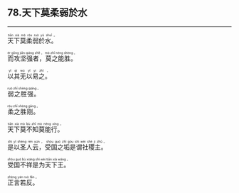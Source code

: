 ## 78.天下莫柔弱於水
---


<ruby><rb> 天下莫柔弱於水。 </rb> <rt> tiān  xià  mò  róu  ruò  yú  shuǐ 。</rt>
</ruby>

<ruby><rb> 而攻坚强者，莫之能胜。 </rb> <rt> ér  gōng  jiān  qiáng  zhě ， mò  zhī  néng  shèng 。</rt>
</ruby>

<ruby><rb> 以其无以易之。 </rb> <rt> yǐ  qí  wú  yǐ  yì  zhī 。</rt>
</ruby>

<ruby><rb> 弱之胜强。 </rb> <rt> ruò  zhī  shèng  qiáng 。</rt>
</ruby>

<ruby><rb> 柔之胜刚。 </rb> <rt> róu  zhī  shèng  gāng 。</rt>
</ruby>

<ruby><rb> 天下莫不知莫能行。 </rb> <rt> tiān  xià  mò  bù  zhī  mò  néng  xíng 。</rt>
</ruby>

<ruby><rb> 是以圣人云，受国之垢是谓社稷主。 </rb> <rt> shì  yǐ  shèng  rén  yún ， shòu  guó  zhī  gòu  shì  wèi  shè  jì  zhǔ 。</rt>
</ruby>

<ruby><rb> 受国不祥是为天下王。 </rb> <rt> shòu  guó  bù  xiáng  shì  wèi  tiān  xià  wáng 。</rt>
</ruby>

<ruby><rb> 正言若反。 </rb> <rt> zhèng  yán  ruò  fǎn 。</rt>
</ruby>

<ruby><rb>   </rb> <rt> </rt>
</ruby>

